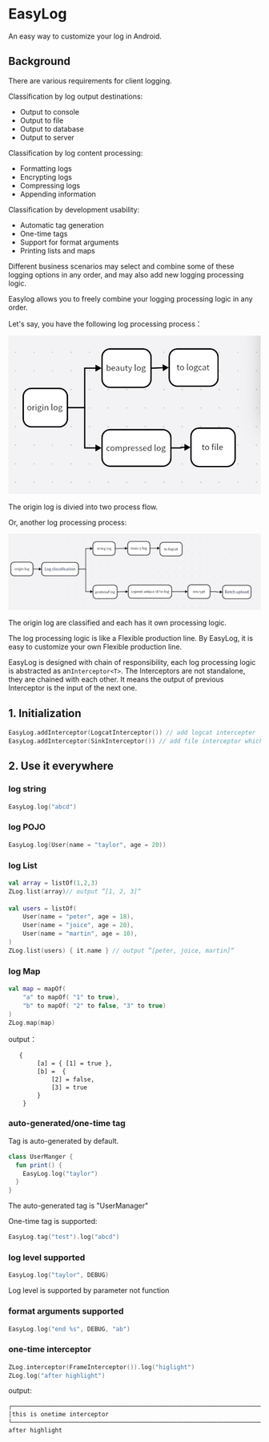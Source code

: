 # EasyLog
An easy way to customize your log in Android.

## Background
There are various requirements for client logging.

Classification by log output destinations:
- Output to console
- Output to file
- Output to database
- Output to server

Classification by log content processing:

- Formatting logs
- Encrypting logs
- Compressing logs
- Appending information

Classification by development usability:

- Automatic tag generation
- One-time tags
- Support for format arguments
- Printing lists and maps

Different business scenarios may select and combine some of these logging options in any order, and may also add new logging processing logic.

Easylog allows you to freely combine your logging processing logic in any order.

Let's say, you have the following log processing process：

![pic](https://github.com/wisdomtl/EasyLog/blob/master/WX20230608-144439%402x.png)

The origin log is divied into two process flow.

Or, another log processing process:

![pic2](https://github.com/wisdomtl/EasyLog/blob/master/WX20230608-145451%402x.png)

The origin log are classified and each has it own processing logic.

The log processing logic is like a Flexible production line. By EasyLog, it is easy to customize your own Flexible production line.

EasyLog is designed with chain of responsibility, each log processing logic is abstracted as an`Interceptor<T>`. The Interceptors are not standalone, they are chained with each other. It means the output of previous Interceptor is the input of the next one.

## 1. Initialization
```kotlin
EasyLog.addInterceptor(LogcatInterceptor()) // add logcat intercepter
EasyLog.addInterceptor(SinkInterceptor()) // add file interceptor which keeps log in file
```

## 2. Use it everywhere
### log string
```kotlin
EasyLog.log("abcd")
```
### log POJO
```kotlin
EasyLog.log(User(name = "taylor", age = 20))
```
### log List
```kotlin
val array = listOf(1,2,3)
ZLog.list(array)// output ”[1, 2, 3]“

val users = listOf(
    User(name = "peter", age = 18),
    User(name = "joice", age = 20),
    User(name = "martin", age = 10),
)
ZLog.list(users) { it.name } // output ”[peter, joice, martin]“
```
### log Map
```kotlin
val map = mapOf(
    "a" to mapOf( "1" to true), 
    "b" to mapOf( "2" to false, "3" to true)
)
ZLog.map(map)
```
output：
```
   {
        [a] = { [1] = true },
        [b] =  {
            [2] = false,
            [3] = true
        }
    }
```
### auto-generated/one-time tag
Tag is auto-generated by default.
```kotlin
class UserManger {
  fun print() {
    EasyLog.log("taylor")
  }
}
```
The auto-generated tag is "UserManager"

One-time tag is supported:
```kotlin
EasyLog.tag("test").log("abcd")
```
### log level supported 
```kotlin
EasyLog.log("taylor", DEBUG)
```
Log level is supported by parameter not function

### format arguments supported
```kotlin
EasyLog.log("end %s", DEBUG, "ab")
```

### one-time interceptor
```kotlin
ZLog.interceptor(FrameInterceptor()).log("higlight")
ZLog.log("after highlight")
```
output:
```
┌──────────────────────────────────────────────────────────────────────────
│this is onetime interceptor                      
└──────────────────────────────────────────────────────────────────────────
after highlight
```
